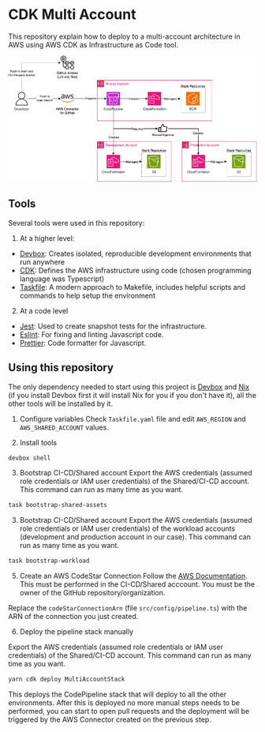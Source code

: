# CDK Multi Account
This repository explain how to deploy to a multi-account architecture in AWS using AWS CDK as Infrastructure as Code tool.

![CDK Multi Account Deployment](./docs/cdk-multi-account.drawio.png)

## Tools
Several tools were used in this repository:
1) At a higher level:
- [Devbox](https://www.jetify.com/devbox): Creates isolated, reproducible development environments that run anywhere
- [CDK](https://aws.amazon.com/cdk/): Defines the AWS infrastructure using code (chosen programming language was Typescript)
- [Taskfile](https://taskfile.dev/): A modern approach to Makefile, includes helpful scripts and commands to help setup the environment

2) At a code level
- [Jest](https://jestjs.io/pt-BR/): Used to create snapshot tests for the infrastructure.
- [Eslint](https://eslint.org/): For fixing and linting Javascript code.
- [Prettier](https://prettier.io/): Code formatter for Javascript.

## Using this repository
The only dependency needed to start using this project is [Devbox](https://www.jetify.com/devbox) and [Nix](https://nixos.org/download/) (if you install Devbox first it will install Nix for you if you don't have it), all the other tools will be installed by it.

1) Configure variables
Check `Taskfile.yaml` file and edit `AWS_REGION` and `AWS_SHARED_ACCOUNT` values.

2) Install tools

```sh
devbox shell
```

3) Bootstrap CI-CD/Shared account
Export the AWS credentials (assumed role credentials or IAM user credentials) of the Shared/CI-CD account. This command can run as many time as you want.

```sh
task bootstrap-shared-assets
```

3) Bootstrap CI-CD/Shared account
Export the AWS credentials (assumed role credentials or IAM user credentials) of the workload accounts (development and production account in our case). This command can run as many time as you want.

```sh
task bootstrap-workload
```

5) Create an AWS CodeStar Connection
Follow the [AWS Documentation](https://docs.aws.amazon.com/dtconsole/latest/userguide/connections-create-github.html). This must be performed in the CI-CD/Shared acccount. You must be the owner of the GitHub repository/organization.

Replace the `codeStarConnectionArn` (file `src/config/pipeline.ts`) with the ARN of the connection you just created.

6) Deploy the pipeline stack manually

Export the AWS credentials (assumed role credentials or IAM user credentials) of the Shared/CI-CD account. This command can run as many time as you want.

```sh
yarn cdk deploy MultiAccountStack
```

This deploys the CodePipeline stack that will deploy to all the other environments. After this is deployed no more manual steps needs to be performed, you can start to open pull requests and the deployment will be triggered by the AWS Connector created on the previous step.